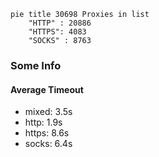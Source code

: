
```mermaid
pie title 30698 Proxies in list
    "HTTP" : 20886
    "HTTPS": 4083
    "SOCKS" : 8763
```

### Some Info
#### Average Timeout

- mixed: 3.5s
- http: 1.9s
- https: 8.6s
- socks: 6.4s